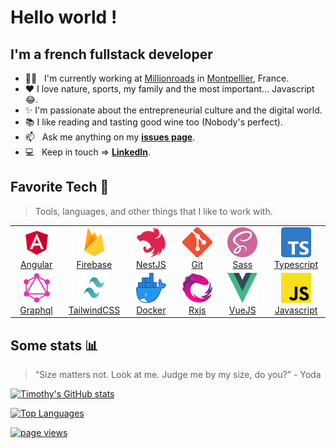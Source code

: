<h1 align="left" id="macropower-title">Hello world !</h1>

<h2 align="left">I'm a french fullstack developer</h2>

- 👨‍💻 &nbsp; I'm currently working at [Millionroads] in [Montpellier], France.
- ❤️ I love nature, sports, my family and the most important... Javascript 😂.
- ✨ I'm passionate about the entrepreneurial culture and the digital world.
- 📚 I like reading and tasting good wine too (Nobody's perfect).
- :mailbox: &nbsp; Ask me anything on my **[issues page]**.
- :computer: &nbsp; Keep in touch => **[LinkedIn]**.

<h2 align="left" id="macropower-tech">Favorite Tech 👀</h2>

> Tools, languages, and other things that I like to work with.

<table>
  <tr>
      <td align="center" width="96">
        <a href="#">
          <img
            src="./img/angular.png"
            width="48"
            height="48"
            alt="Angular"
          />
          <br />Angular
        </a>
      </td>
            <td align="center" width="96">
        <a href="#">
          <img
            src="./img/firebase.png"
            width="48"
            height="48"
            alt="Firebase"
          />
          <br />Firebase
        </a>
      </td>
    <td align="center" width="96">
        <a href="#">
          <img
            src="./img/nestjs.svg"
            width="48"
            height="48"
            alt="NestJS"
          />
          <br />NestJS
        </a>
      </td>
          <td align="center" width="96">
        <a href="#">
          <img
            src="./img/git.png"
            width="48"
            height="48"
            alt="Git"
          />
          <br />Git
        </a>
      </td>
                <td align="center" width="96">
        <a href="#">
          <img
            src="./img/sass.png"
            width="48"
            height="48"
            alt="Sass"
          />
          <br />Sass
        </a>
      </td>
                     <td align="center" width="96">
        <a href="#">
          <img
            src="./img/typescript.png"
            width="48"
            height="48"
            alt="typescript"
          />
          <br />Typescript
        </a>
      </td>
  </tr>
  <tr>
    <td align="center" width="96">
      <a href="#">
        <img
          src="./img/graphql.png"
          width="48"
          height="48"
          alt="Graphql"
        />
        <br />Graphql
      </a>
    </td>
                <td align="center" width="96">
      <a href="#">
        <img
          src="./img/tailwind.png"
          width="48"
          height="48"
          alt="Tailwind css"
        />
        <br />TailwindCSS
      </a>
    </td>
            <td align="center" width="96">
      <a href="#">
        <img
          src="./img/docker.png"
          width="48"
          height="48"
          alt="Docker"
        />
        <br />Docker
      </a>
    </td>
        <td align="center" width="96">
      <a href="#">
        <img
          src="./img/rxjs.png"
          width="48"
          height="48"
          alt="Rxjs"
        />
        <br />Rxjs
      </a>
    </td>
    <td align="center" width="96">
      <a href="#">
        <img
          src="./img/vuejs.png"
          width="48"
          height="48"
          alt="VueJS"
        />
        <br />VueJS
      </a>
    </td>
        <td align="center" width="96">
      <a href="#">
        <img
          src="./img/js.png"
          width="48"
          height="48"
          alt="Javascript"
        />
        <br />Javascript
      </a>
    </td>
  </tr>
</table>

<h2 align='left'>Some stats 📊</h2>

> “Size matters not. Look at me. Judge me by my size, do you?” - Yoda

[![Timothy's GitHub stats](https://readme-stats-envoy-vc.vercel.app/api?username=timothyalcaide&show_icons=true&theme=dark)](https://github.com/timothyalcaide/timothyalcaide)

[![Top Languages](https://readme-stats-envoy-vc.vercel.app/api/top-langs/?username=timothyalcaide&layout=compact&theme=dark)](https://github.com/timothyalcaide/timothyalcaide)


<p align="left">
  <a href="https://github.com/timothyalcaide/timothyalcaide">
    <img src="https://komarev.com/ghpvc/?username=timothyalcaide" alt="page views" />
  </a>
</p>

<!-- links -->
[Millionroads]: https://www.millionroads.com/
[issues page]: https://github.com/timothyalcaide/timothyalcaide/issues "timothyalcaide/issues"
[linkedin]: https://www.linkedin.com/in/timothyalcaide "Timothy Alcaide LinkedIn"
[montpellier]: https://www.google.com/maps/place/Montpellier/@43.6099948,3.8041295,12z "Montpellier"
